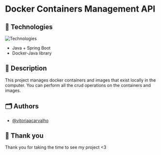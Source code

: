 # Docker Containers Management API

## 🦆 Technologies

![Technologies](https://skillicons.dev/icons?i=java,spring,docker)

- Java + Spring Boot
- Docker-Java library


## 🚀 Description
This project manages docker containers and images that exist locally in the computer. 
You can perform all the crud operations on the containers and images. 

## 🗂️ Authors

- [@vitoriaacarvalho](github.com/vitoriaacarvalho)

## 🩶 Thank you
Thank you for taking the time to see my project <3
